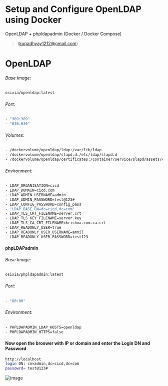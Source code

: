 # Setup and Configure OpenLDAP using Docker

 OpenLDAP + phpldapadmin (Docker / Docker Compose)
>   (kupadhyay1212@gmail.com)
>   

# OpenLDAP

###### Base Image:

```bash
osixia/openldap:latest
```

###### Port:

```bash
- "389:389"
- "636:636"
```

###### Volumes:

```bash
- /dockervolume/openldap/ldap:/var/lib/ldap
- /dockervolume/openldap/slapd.d:/etc/ldap/slapd.d
- /dockervolume/openldap/certificates:/container/service/slapd/assets/certs

```

###### Environment:

```bash
- LDAP_ORGANISATION=cicd
- LDAP_DOMAIN=cicd.com
- LDAP_ADMIN_USERNAME=admin
- LDAP_ADMIN_PASSWORD=test@123#
- LDAP_CONFIG_PASSWORD=config_pass
- "LDAP_BASE_DN=dc=cicd,dc=com"
- LDAP_TLS_CRT_FILENAME=server.crt
- LDAP_TLS_KEY_FILENAME=server.key
- LDAP_TLS_CA_CRT_FILENAME=krishna.com.ca.crt
- LDAP_READONLY_USER=true
- LDAP_READONLY_USER_USERNAME=amnil
- LDAP_READONLY_USER_PASSWORD=test123
```



#### phpLDAPadmin

###### Base Image:

```bash
osixia/phpldapadmin:latest
```

###### Port:

```bash
- "80:80"
```

###### Environment:

```bash
- PHPLDAPADMIN_LDAP_HOSTS=openldap
- PHPLDAPADMIN_HTTPS=false
```
 #### Now open the broswer with IP or domain and enter the Login DN and Password
 ```bash
 http://localhost
 login DN: cn=admin,dc=cicd,dc=com
 passowrd= test@123#
 ```
 
 ![image](https://user-images.githubusercontent.com/60917359/109640258-5490cd80-7b78-11eb-985b-8c40459e417f.png)

